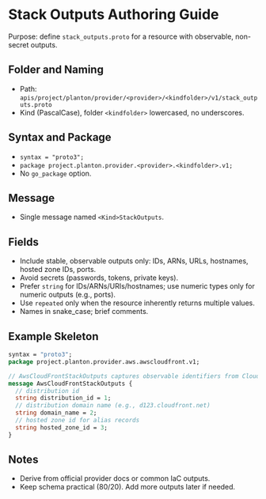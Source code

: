 # Stack Outputs Authoring Guide

Purpose: define `stack_outputs.proto` for a resource with observable, non-secret outputs.

## Folder and Naming
- Path: `apis/project/planton/provider/<provider>/<kindfolder>/v1/stack_outputs.proto`
- Kind (PascalCase), folder `<kindfolder>` lowercased, no underscores.

## Syntax and Package
- `syntax = "proto3";`
- `package project.planton.provider.<provider>.<kindfolder>.v1;`
- No `go_package` option.

## Message
- Single message named `<Kind>StackOutputs`.

## Fields
- Include stable, observable outputs only: IDs, ARNs, URLs, hostnames, hosted zone IDs, ports.
- Avoid secrets (passwords, tokens, private keys).
- Prefer `string` for IDs/ARNs/URIs/hostnames; use numeric types only for numeric outputs (e.g., ports).
- Use `repeated` only when the resource inherently returns multiple values.
- Names in snake_case; brief comments.

## Example Skeleton
```proto
syntax = "proto3";
package project.planton.provider.aws.awscloudfront.v1;

// AwsCloudFrontStackOutputs captures observable identifiers from CloudFront.
message AwsCloudFrontStackOutputs {
  // distribution id
  string distribution_id = 1;
  // distribution domain name (e.g., d123.cloudfront.net)
  string domain_name = 2;
  // hosted zone id for alias records
  string hosted_zone_id = 3;
}
```

## Notes
- Derive from official provider docs or common IaC outputs.
- Keep schema practical (80/20). Add more outputs later if needed.
